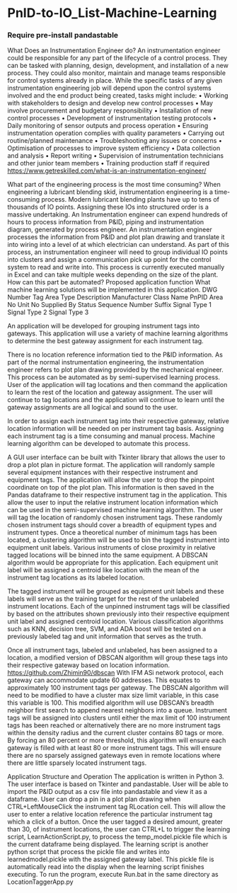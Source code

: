 # PnID-to-IO_List-Machine-Learning

### Require pre-install pandastable

What Does an Instrumentation Engineer do?
An instrumentation engineer could be responsible for any part of the lifecycle of a control process. They can be tasked with planning, design, development, and installation of a new process. They could also monitor, maintain and manage teams responsible for control systems already in place.
While the specific tasks of any given instrumentation engineering job will depend upon the control systems involved and the end product being created, tasks might include:
• Working with stakeholders to design and develop new control processes
• May involve procurement and budgetary responsibility
• Installation of new control processes
• Development of instrumentation testing protocols
• Daily monitoring of sensor outputs and process operation
• Ensuring instrumentation operation complies with quality parameters
• Carrying out routine/planned maintenance
• Troubleshooting any issues or concerns
• Optimisation of processes to improve system efficiency
• Data collection and analysis
• Report writing
• Supervision of instrumentation technicians and other junior team members
• Training production staff if required
https://www.getreskilled.com/what-is-an-instrumentation-engineer/

What part of the engineering process is the most time consuming?
When engineering a lubricant blending skid, instrumentation engineering is a time-consuming process. Modern lubricant blending plants have up to tens of thousands of IO points. Assigning these IOs into structured order is a massive undertaking. An Instrumentation engineer can expend hundreds of hours to process information from P&ID, piping and instrumentation diagram, generated by process engineer. An instrumentation engineer processes the information from P&ID and plot plan drawing and translate it into wiring into a level of at which electrician can understand. As part of this process, an instrumentation engineer will need to group individual IO points into clusters and assign a communication pick up point for the control system to read and write into. This process is currently executed manually in Excel and can take multiple weeks depending on the size of the plant.
How can this part be automated?
Proposed application function
What machine learning solutions will be implemented in this application.
DWG Number Tag Area Type Description Manufacturer Class Name PnPID Area No Unit No Supplied By Status Sequence Number Suffix Signal Type 1 Signal Type 2 Signal Type 3

An application will be developed for grouping instrument tags into gateways. This application will use a variety of machine learning algorithms to determine the best gateway assignment for each instrument tag.

There is no location reference information tied to the P&ID information. As part of the normal instrumentation engineering, the instrumentation engineer refers to plot plan drawing provided by the mechanical engineer. This process can be automated as by semi-supervised learning process. User of the application will tag locations and then command the application to learn the rest of the location and gateway assignment. The user will continue to tag locations and the application will continue to learn until the gateway assignments are all logical and sound to the user.

In order to assign each instrument tag into their respective gateway, relative location information will be needed on per instrument tag basis. Assigning each instrument tag is a time consuming and manual process. Machine learning algorithm can be developed to automate this process.

A GUI user interface can be built with Tkinter library that allows the user to drop a plot plan in picture format. The application will randomly sample several equipment instances with their respective instrument and equipment tags. The application will allow the user to drop the pinpoint coordinate on top of the plot plan. This information is then saved in the Pandas dataframe to their respective instrument tag in the application. This allow the user to input the relative instrument location information which can be used in the semi-supervised machine learning algorithm.
The user will tag the location of randomly chosen instrument tags. These randomly chosen instrument tags should cover a breadth of equipment types and instrument types. Once a theoretical number of minimum tags has been located, a clustering algorithm will be used to bin the tagged instrument into equipment unit labels. Various instruments of close proximity in relative tagged locations will be binned into the same equipment. A DBSCAN algorithm would be appropriate for this application. Each equipment unit label will be assigned a centroid like location with the mean of the instrument tag locations as its labeled location.

The tagged instrument will be grouped as equipment unit labels and these labels will serve as the training target for the rest of the unlabeled instrument locations. Each of the unpinned instrument tags will be classified by based on the attributes shown previously into their respective equipment unit label and assigned centroid location. Various classification algorithms such as KNN, decision tree, SVM, and ADA boost will be tested on a previously labeled tag and unit information that serves as the truth.

Once all instrument tags, labeled and unlabeled, has been assigned to a location, a modified version of DBSCAN algorithm will group these tags into their respective gateway based on location information. https://github.com/Zhimin90/dbscan With IFM ASi network protocol, each gateway can accommodate update 60 addresses. This equates to approximately 100 instrument tags per gateway. The DBSCAN algorithm will need to be modified to have a cluster max size limit variable, in this case this variable is 100. This modified algorithm will use DBSCAN’s breadth neighbor first search to append nearest neighbors into a queue. Instrument tags will be assigned into clusters until either the max limit of 100 instrument tags has been reached or alternatively there are no more instrument tags within the density radius and the current cluster contains 80 tags or more. By forcing an 80 percent or more threshold, this algorithm will ensure each gateway is filled with at least 80 or more instrument tags. This will ensure there are no sparsely assigned gateways even in remote locations where there are little sparsely located instrument tags.

Application Structure and Operation
The application is written in Python 3. The user interface is based on Tkinter and pandastable. User will be able to import the P&ID output as a csv file into pandastable and view it as a dataframe. User can drop a pin in a plot plan drawing when CTRL+LeftMouseClick the instrument tag RLocation cell. This will allow the user to enter a relative location reference the particular instrument tag which a click of a button. Once the user tagged a desired amount, greater than 30, of instrument locations, the user can CTRL+L to trigger the learning script, LearnActionScript.py, to process the temp_model.pickle file which is the current dataframe being displayed. The learning script is another python script that process the pickle file and writes into learnedmodel.pickle with the assigned gateway label. This pickle file is automatically read into the display when the learning script finishes executing.
To run the program, execute Run.bat in the same directory as LocationTaggerApp.py
